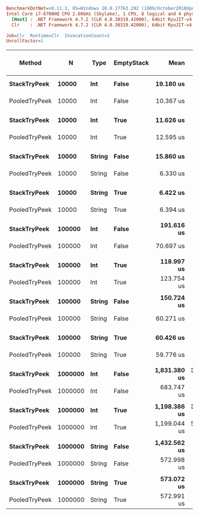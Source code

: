 ``` ini

BenchmarkDotNet=v0.11.3, OS=Windows 10.0.17763.292 (1809/October2018Update/Redstone5)
Intel Core i7-6700HQ CPU 2.60GHz (Skylake), 1 CPU, 8 logical and 4 physical cores
  [Host] : .NET Framework 4.7.2 (CLR 4.0.30319.42000), 64bit RyuJIT-v4.7.3324.0
  Clr    : .NET Framework 4.7.2 (CLR 4.0.30319.42000), 64bit RyuJIT-v4.7.3324.0

Job=Clr  Runtime=Clr  InvocationCount=1  
UnrollFactor=1  

```
|        Method |       N |   Type | EmptyStack |         Mean |      Error |      StdDev |       Median | Ratio | RatioSD | Gen 0/1k Op | Gen 1/1k Op | Gen 2/1k Op | Allocated Memory/Op |
|-------------- |-------- |------- |----------- |-------------:|-----------:|------------:|-------------:|------:|--------:|------------:|------------:|------------:|--------------------:|
|  **StackTryPeek** |   **10000** |    **Int** |      **False** |    **19.180 us** |  **0.3352 us** |   **0.2799 us** |    **19.080 us** |  **1.00** |    **0.00** |           **-** |           **-** |           **-** |                   **-** |
| PooledTryPeek |   10000 |    Int |      False |    10.367 us |  4.9464 us |   5.8883 us |     7.205 us |  0.64 |    0.36 |           - |           - |           - |                   - |
|               |         |        |            |              |            |             |              |       |         |             |             |             |                     |
|  **StackTryPeek** |   **10000** |    **Int** |       **True** |    **11.626 us** |  **0.0621 us** |   **0.0519 us** |    **11.580 us** |  **1.00** |    **0.00** |           **-** |           **-** |           **-** |                   **-** |
| PooledTryPeek |   10000 |    Int |       True |    12.595 us |  0.0579 us |   0.0452 us |    12.620 us |  1.08 |    0.01 |           - |           - |           - |                   - |
|               |         |        |            |              |            |             |              |       |         |             |             |             |                     |
|  **StackTryPeek** |   **10000** | **String** |      **False** |    **15.860 us** |  **0.0676 us** |   **0.0632 us** |    **15.900 us** |  **1.00** |    **0.00** |           **-** |           **-** |           **-** |                   **-** |
| PooledTryPeek |   10000 | String |      False |     6.330 us |  0.0579 us |   0.0514 us |     6.287 us |  0.40 |    0.00 |           - |           - |           - |                   - |
|               |         |        |            |              |            |             |              |       |         |             |             |             |                     |
|  **StackTryPeek** |   **10000** | **String** |       **True** |     **6.422 us** |  **0.1424 us** |   **0.1800 us** |     **6.405 us** |  **1.00** |    **0.00** |           **-** |           **-** |           **-** |                   **-** |
| PooledTryPeek |   10000 | String |       True |     6.394 us |  0.0480 us |   0.0426 us |     6.415 us |  0.99 |    0.03 |           - |           - |           - |                   - |
|               |         |        |            |              |            |             |              |       |         |             |             |             |                     |
|  **StackTryPeek** |  **100000** |    **Int** |      **False** |   **191.616 us** |  **3.6845 us** |   **3.9424 us** |   **191.205 us** |  **1.00** |    **0.00** |           **-** |           **-** |           **-** |                   **-** |
| PooledTryPeek |  100000 |    Int |      False |    70.697 us |  0.1726 us |   0.1441 us |    70.605 us |  0.37 |    0.01 |           - |           - |           - |                   - |
|               |         |        |            |              |            |             |              |       |         |             |             |             |                     |
|  **StackTryPeek** |  **100000** |    **Int** |       **True** |   **118.997 us** |  **2.5779 us** |   **7.0569 us** |   **115.010 us** |  **1.00** |    **0.00** |           **-** |           **-** |           **-** |                   **-** |
| PooledTryPeek |  100000 |    Int |       True |   123.754 us |  7.2797 us |  21.2352 us |   125.850 us |  1.04 |    0.18 |           - |           - |           - |                   - |
|               |         |        |            |              |            |             |              |       |         |             |             |             |                     |
|  **StackTryPeek** |  **100000** | **String** |      **False** |   **150.724 us** |  **2.9432 us** |   **3.5037 us** |   **152.305 us** |  **1.00** |    **0.00** |           **-** |           **-** |           **-** |                   **-** |
| PooledTryPeek |  100000 | String |      False |    60.271 us |  1.1770 us |   1.6880 us |    60.925 us |  0.40 |    0.02 |           - |           - |           - |                   - |
|               |         |        |            |              |            |             |              |       |         |             |             |             |                     |
|  **StackTryPeek** |  **100000** | **String** |       **True** |    **60.426 us** |  **1.1884 us** |   **1.4147 us** |    **61.040 us** |  **1.00** |    **0.00** |           **-** |           **-** |           **-** |                   **-** |
| PooledTryPeek |  100000 | String |       True |    59.776 us |  0.0755 us |   0.0630 us |    59.745 us |  0.99 |    0.02 |           - |           - |           - |                   - |
|               |         |        |            |              |            |             |              |       |         |             |             |             |                     |
|  **StackTryPeek** | **1000000** |    **Int** |      **False** | **1,831.380 us** | **34.9789 us** |  **40.2817 us** | **1,823.070 us** |  **1.00** |    **0.00** |           **-** |           **-** |           **-** |                   **-** |
| PooledTryPeek | 1000000 |    Int |      False |   683.747 us |  0.0834 us |   0.0651 us |   683.780 us |  0.38 |    0.01 |           - |           - |           - |                   - |
|               |         |        |            |              |            |             |              |       |         |             |             |             |                     |
|  **StackTryPeek** | **1000000** |    **Int** |       **True** | **1,198.386 us** | **34.5497 us** |  **95.7371 us** | **1,240.005 us** |  **1.00** |    **0.00** |           **-** |           **-** |           **-** |                   **-** |
| PooledTryPeek | 1000000 |    Int |       True | 1,199.044 us | 55.6327 us | 161.4006 us | 1,245.090 us |  1.01 |    0.17 |           - |           - |           - |                   - |
|               |         |        |            |              |            |             |              |       |         |             |             |             |                     |
|  **StackTryPeek** | **1000000** | **String** |      **False** | **1,432.562 us** |  **0.2118 us** |   **0.1981 us** | **1,432.435 us** |  **1.00** |    **0.00** |           **-** |           **-** |           **-** |                   **-** |
| PooledTryPeek | 1000000 | String |      False |   572.998 us |  0.0853 us |   0.0756 us |   572.955 us |  0.40 |    0.00 |           - |           - |           - |                   - |
|               |         |        |            |              |            |             |              |       |         |             |             |             |                     |
|  **StackTryPeek** | **1000000** | **String** |       **True** |   **573.072 us** |  **0.1704 us** |   **0.1423 us** |   **572.995 us** |  **1.00** |    **0.00** |           **-** |           **-** |           **-** |                   **-** |
| PooledTryPeek | 1000000 | String |       True |   572.991 us |  0.1621 us |   0.1437 us |   572.920 us |  1.00 |    0.00 |           - |           - |           - |                   - |
